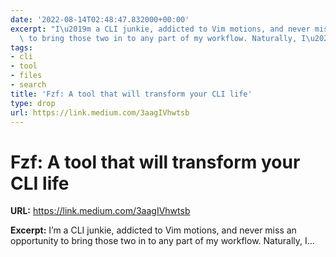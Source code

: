 ```yaml
---
date: '2022-08-14T02:48:47.832000+00:00'
excerpt: "I\u2019m a CLI junkie, addicted to Vim motions, and never miss an opportunity\
  \ to bring those two in to any part of my workflow. Naturally, I\u2026"
tags:
- cli
- tool
- files
- search
title: 'Fzf: A tool that will transform your CLI life'
type: drop
url: https://link.medium.com/3aagIVhwtsb
---
```


# Fzf: A tool that will transform your CLI life

**URL:** https://link.medium.com/3aagIVhwtsb

**Excerpt:** I’m a CLI junkie, addicted to Vim motions, and never miss an opportunity to bring those two in to any part of my workflow. Naturally, I…
